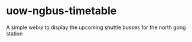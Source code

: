 # uow-ngbus-timetable
A simple webui to display the upcoming shuttle busses for the north gong station

